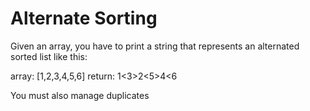 # Alternate Sorting

Given an array, you have to print a string that
represents an alternated sorted list like this:

array: [1,2,3,4,5,6]
return: 1<3>2<5>4<6

You must also manage duplicates

